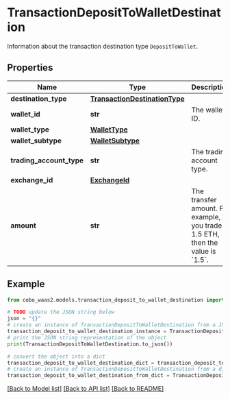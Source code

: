 # TransactionDepositToWalletDestination

Information about the transaction destination type `DepositToWallet`. 

## Properties

Name | Type | Description | Notes
------------ | ------------- | ------------- | -------------
**destination_type** | [**TransactionDestinationType**](TransactionDestinationType.md) |  | 
**wallet_id** | **str** | The wallet ID. | 
**wallet_type** | [**WalletType**](WalletType.md) |  | 
**wallet_subtype** | [**WalletSubtype**](WalletSubtype.md) |  | 
**trading_account_type** | **str** | The trading account type. | [optional] 
**exchange_id** | [**ExchangeId**](ExchangeId.md) |  | [optional] 
**amount** | **str** | The transfer amount. For example, if you trade 1.5 ETH, then the value is &#x60;1.5&#x60;.  | 

## Example

```python
from cobo_waas2.models.transaction_deposit_to_wallet_destination import TransactionDepositToWalletDestination

# TODO update the JSON string below
json = "{}"
# create an instance of TransactionDepositToWalletDestination from a JSON string
transaction_deposit_to_wallet_destination_instance = TransactionDepositToWalletDestination.from_json(json)
# print the JSON string representation of the object
print(TransactionDepositToWalletDestination.to_json())

# convert the object into a dict
transaction_deposit_to_wallet_destination_dict = transaction_deposit_to_wallet_destination_instance.to_dict()
# create an instance of TransactionDepositToWalletDestination from a dict
transaction_deposit_to_wallet_destination_from_dict = TransactionDepositToWalletDestination.from_dict(transaction_deposit_to_wallet_destination_dict)
```
[[Back to Model list]](../README.md#documentation-for-models) [[Back to API list]](../README.md#documentation-for-api-endpoints) [[Back to README]](../README.md)


